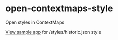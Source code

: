 # open-contextmaps-style
Open styles in ContextMaps

 [View sample app](https://openicgc.github.io/open-contextmaps-styles/index.html) for /styles/historic.json style



